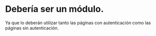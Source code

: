 # Debería ser un módulo. 
Ya que lo deberán utilizar tanto las páginas con autenticación como las páginas sin autenticación.  

